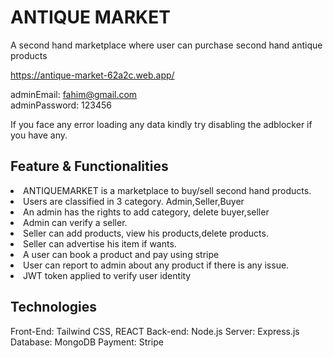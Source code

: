 # ANTIQUE MARKET
A second hand marketplace where user can purchase second hand antique products

<a>https://antique-market-62a2c.web.app/

adminEmail: fahim@gmail.com <br>
adminPassword: 123456

If you face any error loading any data kindly try disabling the adblocker if you have any. 

## Feature & Functionalities
<li>ANTIQUEMARKET is a marketplace to buy/sell second hand products.
<li>Users are classified in 3 category. Admin,Seller,Buyer
<li>An admin has the rights to add category, delete buyer,seller
<li>Admin can verify a seller.
<li>Seller can add products, view his products,delete products.
<li>Seller can advertise his item if wants.
<li>A user can book a product and pay using stripe
<li>User can report to admin about any product if there is any issue.
<li>JWT token applied to verify user identity

## Technologies
Front-End: Tailwind CSS, REACT
Back-end: Node.js
Server: Express.js
Database: MongoDB
Payment: Stripe